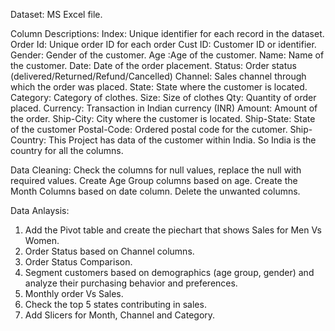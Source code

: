 Dataset: MS Excel file.


Column Descriptions:
Index: Unique identifier for each record in the dataset.
Order Id: Unique order ID for each order
Cust ID: Customer ID or identifier.
Gender: Gender of the customer.
Age  :Age of the customer.
Name: Name of the customer.
Date: Date of the order placement.
Status: Order status (delivered/Returned/Refund/Cancelled)
Channel: Sales channel through which the order was placed.
State: State where the customer is located.
Category: Category of clothes.
Size: Size of clothes
Qty: Quantity of order placed.
Currency: Transaction in Indian currency (INR)
Amount: Amount of the order.
Ship-City: City where the customer is located.
Ship-State: State of the customer
Postal-Code: Ordered postal code for the cutomer.
Ship-Country: This Project has data of the customer within India. So India is the country for all the columns.

Data Cleaning:
Check the columns for null values, replace the null with required values.
Create Age Group columns based on age.
Create the Month Columns based on date column.
Delete the unwanted columns.

Data Anlaysis: 
1. Add the Pivot table and create the piechart that shows Sales for Men Vs Women.
2. Order Status based on Channel columns.
3. Order Status Comparison.
4. Segment customers based on demographics (age group, gender) and analyze their purchasing behavior and preferences.
5. Monthly order Vs Sales.
6. Check the top 5 states contributing in sales.
7. Add Slicers for Month, Channel and Category.
